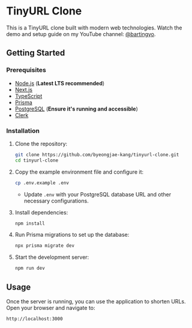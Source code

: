 # TinyURL Clone

This is a TinyURL clone built with modern web technologies. Watch the demo and setup guide on my YouTube channel: [@bartingyo](https://youtube.com/@bartingyo?si=NzZVgkMxTTItqw7y).

## Getting Started

### Prerequisites

- [Node.js](https://nodejs.org/) (**Latest LTS recommended**)
- [Next.js](https://nextjs.org/)
- [TypeScript](https://www.typescriptlang.org/)
- [Prisma](https://www.prisma.io/) 
- [PostgreSQL](https://www.postgresql.org/) (**Ensure it's running and accessible**)
- [Clerk](https://clerk.dev/)

### Installation

1. Clone the repository:

   ```sh
   git clone https://github.com/byeongjae-kang/tinyurl-clone.git
   cd tinyurl-clone
   ```

2. Copy the example environment file and configure it:

   ```sh
   cp .env.example .env
   ```

   - Update `.env` with your PostgreSQL database URL and other necessary configurations.

3. Install dependencies:

   ```sh
   npm install
   ```

4. Run Prisma migrations to set up the database:

   ```sh
   npx prisma migrate dev
   ```

5. Start the development server:

   ```sh
   npm run dev
   ```

## Usage

Once the server is running, you can use the application to shorten URLs. Open your browser and navigate to:

```
http://localhost:3000
```
